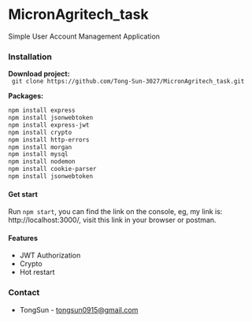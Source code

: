 # MicronAgritech_task
Simple User Account Management Application

### Installation
**Download project:** \
``` git clone https://github.com/Tong-Sun-3027/MicronAgritech_task.git```

**Packages:** 
```bash
npm install express
npm install jsonwebtoken
npm install express-jwt
npm install crypto
npm install http-errors
npm install morgan
npm install mysql
npm install nodemon
npm install cookie-parser
npm install jsonwebtoken
```

#### Get start
Run `npm start`, you can find the link on the console, eg, my link is: http://localhost:3000/, visit this link in your browser or postman.

#### Features
 - JWT Authorization
 - Crypto
 - Hot restart


### Contact
 - TongSun - [tongsun0915@gmail.com](tongsun0915@gmail.com)